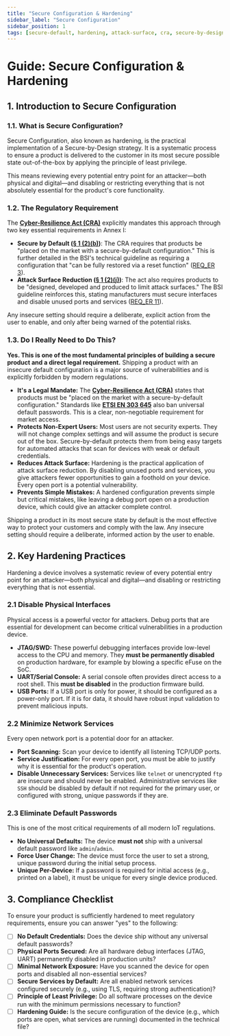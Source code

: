 ```yaml
---
title: "Secure Configuration & Hardening"
sidebar_label: "Secure Configuration"
sidebar_position: 1
tags: [secure-default, hardening, attack-surface, cra, secure-by-design]
---
```

# Guide: Secure Configuration & Hardening

## 1. Introduction to Secure Configuration

### 1.1. What is Secure Configuration?

Secure Configuration, also known as hardening, is the practical implementation of a Secure-by-Design strategy. It is a systematic process to ensure a product is delivered to the customer in its most secure possible state out-of-the-box by applying the principle of least privilege.

This means reviewing every potential entry point for an attacker—both physical and digital—and disabling or restricting everything that is not absolutely essential for the product's core functionality.

### 1.2. The Regulatory Requirement

The **[Cyber-Resilience Act (CRA)](./../../standards/eu/cra-overview.md)** explicitly mandates this approach through two key essential requirements in Annex I:

-   **Secure by Default ([§ 1 (2)(b)][cra_annexI])**: The CRA requires that products be "placed on the market with a secure-by-default configuration." This is further detailed in the BSI's technical guideline as requiring a configuration that "can be fully restored via a reset function" ([REQ_ER 3][bsi_tr_03183_p1]).
-   **Attack Surface Reduction ([§ 1 (2)(j)][cra_annexI])**: The act also requires products to be "designed, developed and produced to limit attack surfaces." The BSI guideline reinforces this, stating manufacturers must secure interfaces and disable unused ports and services ([REQ_ER 11][bsi_tr_03183_p1]).

Any insecure setting should require a deliberate, explicit action from the user to enable, and only after being warned of the potential risks.

### 1.3. Do I Really Need to Do This?

**Yes. This is one of the most fundamental principles of building a secure product and a direct legal requirement.** Shipping a product with an insecure default configuration is a major source of vulnerabilities and is explicitly forbidden by modern regulations.

-   **It's a Legal Mandate:** The **[Cyber-Resilience Act (CRA)](../../standards/eu/cra-overview.md)** states that products must be "placed on the market with a secure-by-default configuration." Standards like **[ETSI EN 303 645](https://www.etsi.org/deliver/etsi_en/303600_303699/303645/02.01.01_60/en_303645v020101p.pdf)** also ban universal default passwords. This is a clear, non-negotiable requirement for market access.
-   **Protects Non-Expert Users:** Most users are not security experts. They will not change complex settings and will assume the product is secure out of the box. Secure-by-default protects them from being easy targets for automated attacks that scan for devices with weak or default credentials.
-   **Reduces Attack Surface:** Hardening is the practical application of attack surface reduction. By disabling unused ports and services, you give attackers fewer opportunities to gain a foothold on your device. Every open port is a potential vulnerability.
-   **Prevents Simple Mistakes:** A hardened configuration prevents simple but critical mistakes, like leaving a debug port open on a production device, which could give an attacker complete control.

Shipping a product in its most secure state by default is the most effective way to protect your customers and comply with the law. Any insecure setting should require a deliberate, informed action by the user to enable.

## 2. Key Hardening Practices

Hardening a device involves a systematic review of every potential entry point for an attacker—both physical and digital—and disabling or restricting everything that is not essential.

### 2.1 Disable Physical Interfaces
Physical access is a powerful vector for attackers. Debug ports that are essential for development can become critical vulnerabilities in a production device.
- **JTAG/SWD:** These powerful debugging interfaces provide low-level access to the CPU and memory. They **must be permanently disabled** on production hardware, for example by blowing a specific eFuse on the SoC.
- **UART/Serial Console:** A serial console often provides direct access to a root shell. This **must be disabled** in the production firmware build.
- **USB Ports:** If a USB port is only for power, it should be configured as a power-only port. If it is for data, it should have robust input validation to prevent malicious inputs.

### 2.2 Minimize Network Services
Every open network port is a potential door for an attacker.
- **Port Scanning:** Scan your device to identify all listening TCP/UDP ports.
- **Service Justification:** For every open port, you must be able to justify why it is essential for the product's operation.
- **Disable Unnecessary Services:** Services like `telnet` or unencrypted `ftp` are insecure and should never be enabled. Administrative services like `SSH` should be disabled by default if not required for the primary user, or configured with strong, unique passwords if they are.

### 2.3 Eliminate Default Passwords
This is one of the most critical requirements of all modern IoT regulations.
- **No Universal Defaults:** The device **must not** ship with a universal default password like `admin`/`admin`.
- **Force User Change:** The device must force the user to set a strong, unique password during the initial setup process.
- **Unique Per-Device:** If a password is required for initial access (e.g., printed on a label), it must be unique for every single device produced.

## 3. Compliance Checklist

To ensure your product is sufficiently hardened to meet regulatory requirements, ensure you can answer "yes" to the following:

- [ ] **No Default Credentials:** Does the device ship without any universal default passwords?
- [ ] **Physical Ports Secured:** Are all hardware debug interfaces (JTAG, UART) permanently disabled in production units?
- [ ] **Minimal Network Exposure:** Have you scanned the device for open ports and disabled all non-essential services?
- [ ] **Secure Services by Default:** Are all enabled network services configured securely (e.g., using TLS, requiring strong authentication)?
- [ ] **Principle of Least Privilege:** Do all software processes on the device run with the minimum permissions necessary to function?
- [ ] **Hardening Guide:** Is the secure configuration of the device (e.g., which ports are open, what services are running) documented in the technical file?

<!-- Citations -->
[cra_annexI]: https://eur-lex.europa.eu/legal-content/EN/TXT/?uri=CELEX:02024R2847-20241120#anx_I "CRA Annex I – Essential cybersecurity requirements"
[bsi_tr_03183_p1]: https://www.bsi.bund.de/SharedDocs/Downloads/EN/BSI/Publications/TechGuidelines/TR03183/BSI-TR-03183-1-0_9_0.pdf "BSI TR-03183 Part 1: General requirements"